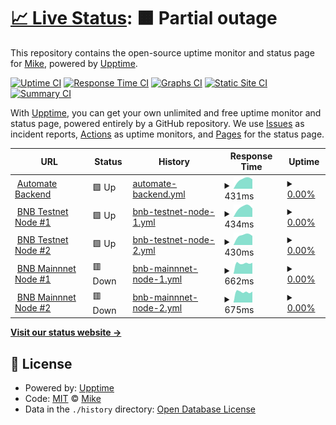 # [📈 Live Status](https://ittikorns.github.io/automate-status): <!--live status--> **🟧 Partial outage**

This repository contains the open-source uptime monitor and status page for [Mike](https://ittikorns.github.io/automate-status), powered by [Upptime](https://github.com/upptime/upptime).

[![Uptime CI](https://github.com/ittikorns/automate-status/workflows/Uptime%20CI/badge.svg)](https://github.com/ittikorns/automate-status/actions?query=workflow%3A%22Uptime+CI%22)
[![Response Time CI](https://github.com/ittikorns/automate-status/workflows/Response%20Time%20CI/badge.svg)](https://github.com/ittikorns/automate-status/actions?query=workflow%3A%22Response+Time+CI%22)
[![Graphs CI](https://github.com/ittikorns/automate-status/workflows/Graphs%20CI/badge.svg)](https://github.com/ittikorns/automate-status/actions?query=workflow%3A%22Graphs+CI%22)
[![Static Site CI](https://github.com/ittikorns/automate-status/workflows/Static%20Site%20CI/badge.svg)](https://github.com/ittikorns/automate-status/actions?query=workflow%3A%22Static+Site+CI%22)
[![Summary CI](https://github.com/ittikorns/automate-status/workflows/Summary%20CI/badge.svg)](https://github.com/ittikorns/automate-status/actions?query=workflow%3A%22Summary+CI%22)

With [Upptime](https://upptime.js.org), you can get your own unlimited and free uptime monitor and status page, powered entirely by a GitHub repository. We use [Issues](https://github.com/ittikorns/automate-status/issues) as incident reports, [Actions](https://github.com/ittikorns/automate-status/actions) as uptime monitors, and [Pages](https://ittikorns.github.io/automate-status) for the status page.

<!--start: status pages-->
<!-- This summary is generated by Upptime (https://github.com/upptime/upptime) -->
<!-- Do not edit this manually, your changes will be overwritten -->
<!-- prettier-ignore -->
| URL | Status | History | Response Time | Uptime |
| --- | ------ | ------- | ------------- | ------ |
| <img alt="" src="https://icons.duckduckgo.com/ip3/keeper.dev.staking.ankr.com.ico" height="13"> [Automate Backend](https://keeper.dev.staking.ankr.com/v1/health) | 🟩 Up | [automate-backend.yml](https://github.com/ittikorns/automate-status/commits/HEAD/history/automate-backend.yml) | <details><summary><img alt="Response time graph" src="./graphs/automate-backend/response-time-week.png" height="20"> 431ms</summary><br><a href="https://ittikorns.github.io/automate-status/history/automate-backend"><img alt="Response time 483" src="https://img.shields.io/endpoint?url=https%3A%2F%2Fraw.githubusercontent.com%2Fittikorns%2Fautomate-status%2FHEAD%2Fapi%2Fautomate-backend%2Fresponse-time.json"></a><br><a href="https://ittikorns.github.io/automate-status/history/automate-backend"><img alt="24-hour response time 336" src="https://img.shields.io/endpoint?url=https%3A%2F%2Fraw.githubusercontent.com%2Fittikorns%2Fautomate-status%2FHEAD%2Fapi%2Fautomate-backend%2Fresponse-time-day.json"></a><br><a href="https://ittikorns.github.io/automate-status/history/automate-backend"><img alt="7-day response time 431" src="https://img.shields.io/endpoint?url=https%3A%2F%2Fraw.githubusercontent.com%2Fittikorns%2Fautomate-status%2FHEAD%2Fapi%2Fautomate-backend%2Fresponse-time-week.json"></a><br><a href="https://ittikorns.github.io/automate-status/history/automate-backend"><img alt="30-day response time 414" src="https://img.shields.io/endpoint?url=https%3A%2F%2Fraw.githubusercontent.com%2Fittikorns%2Fautomate-status%2FHEAD%2Fapi%2Fautomate-backend%2Fresponse-time-month.json"></a><br><a href="https://ittikorns.github.io/automate-status/history/automate-backend"><img alt="1-year response time 483" src="https://img.shields.io/endpoint?url=https%3A%2F%2Fraw.githubusercontent.com%2Fittikorns%2Fautomate-status%2FHEAD%2Fapi%2Fautomate-backend%2Fresponse-time-year.json"></a></details> | <details><summary><a href="https://ittikorns.github.io/automate-status/history/automate-backend">0.00%</a></summary><a href="https://ittikorns.github.io/automate-status/history/automate-backend"><img alt="All-time uptime 12.53%" src="https://img.shields.io/endpoint?url=https%3A%2F%2Fraw.githubusercontent.com%2Fittikorns%2Fautomate-status%2FHEAD%2Fapi%2Fautomate-backend%2Fuptime.json"></a><br><a href="https://ittikorns.github.io/automate-status/history/automate-backend"><img alt="24-hour uptime 0.00%" src="https://img.shields.io/endpoint?url=https%3A%2F%2Fraw.githubusercontent.com%2Fittikorns%2Fautomate-status%2FHEAD%2Fapi%2Fautomate-backend%2Fuptime-day.json"></a><br><a href="https://ittikorns.github.io/automate-status/history/automate-backend"><img alt="7-day uptime 0.00%" src="https://img.shields.io/endpoint?url=https%3A%2F%2Fraw.githubusercontent.com%2Fittikorns%2Fautomate-status%2FHEAD%2Fapi%2Fautomate-backend%2Fuptime-week.json"></a><br><a href="https://ittikorns.github.io/automate-status/history/automate-backend"><img alt="30-day uptime 0.00%" src="https://img.shields.io/endpoint?url=https%3A%2F%2Fraw.githubusercontent.com%2Fittikorns%2Fautomate-status%2FHEAD%2Fapi%2Fautomate-backend%2Fuptime-month.json"></a><br><a href="https://ittikorns.github.io/automate-status/history/automate-backend"><img alt="1-year uptime 12.53%" src="https://img.shields.io/endpoint?url=https%3A%2F%2Fraw.githubusercontent.com%2Fittikorns%2Fautomate-status%2FHEAD%2Fapi%2Fautomate-backend%2Fuptime-year.json"></a></details>
| <img alt="" src="https://icons.duckduckgo.com/ip3/keepernode-1.dev.staking.ankr.com.ico" height="13"> [BNB Testnet Node #1](https://keepernode-1.dev.staking.ankr.com/health) | 🟩 Up | [bnb-testnet-node-1.yml](https://github.com/ittikorns/automate-status/commits/HEAD/history/bnb-testnet-node-1.yml) | <details><summary><img alt="Response time graph" src="./graphs/bnb-testnet-node-1/response-time-week.png" height="20"> 434ms</summary><br><a href="https://ittikorns.github.io/automate-status/history/bnb-testnet-node-1"><img alt="Response time 422" src="https://img.shields.io/endpoint?url=https%3A%2F%2Fraw.githubusercontent.com%2Fittikorns%2Fautomate-status%2FHEAD%2Fapi%2Fbnb-testnet-node-1%2Fresponse-time.json"></a><br><a href="https://ittikorns.github.io/automate-status/history/bnb-testnet-node-1"><img alt="24-hour response time 323" src="https://img.shields.io/endpoint?url=https%3A%2F%2Fraw.githubusercontent.com%2Fittikorns%2Fautomate-status%2FHEAD%2Fapi%2Fbnb-testnet-node-1%2Fresponse-time-day.json"></a><br><a href="https://ittikorns.github.io/automate-status/history/bnb-testnet-node-1"><img alt="7-day response time 434" src="https://img.shields.io/endpoint?url=https%3A%2F%2Fraw.githubusercontent.com%2Fittikorns%2Fautomate-status%2FHEAD%2Fapi%2Fbnb-testnet-node-1%2Fresponse-time-week.json"></a><br><a href="https://ittikorns.github.io/automate-status/history/bnb-testnet-node-1"><img alt="30-day response time 431" src="https://img.shields.io/endpoint?url=https%3A%2F%2Fraw.githubusercontent.com%2Fittikorns%2Fautomate-status%2FHEAD%2Fapi%2Fbnb-testnet-node-1%2Fresponse-time-month.json"></a><br><a href="https://ittikorns.github.io/automate-status/history/bnb-testnet-node-1"><img alt="1-year response time 422" src="https://img.shields.io/endpoint?url=https%3A%2F%2Fraw.githubusercontent.com%2Fittikorns%2Fautomate-status%2FHEAD%2Fapi%2Fbnb-testnet-node-1%2Fresponse-time-year.json"></a></details> | <details><summary><a href="https://ittikorns.github.io/automate-status/history/bnb-testnet-node-1">0.00%</a></summary><a href="https://ittikorns.github.io/automate-status/history/bnb-testnet-node-1"><img alt="All-time uptime 9.84%" src="https://img.shields.io/endpoint?url=https%3A%2F%2Fraw.githubusercontent.com%2Fittikorns%2Fautomate-status%2FHEAD%2Fapi%2Fbnb-testnet-node-1%2Fuptime.json"></a><br><a href="https://ittikorns.github.io/automate-status/history/bnb-testnet-node-1"><img alt="24-hour uptime 0.00%" src="https://img.shields.io/endpoint?url=https%3A%2F%2Fraw.githubusercontent.com%2Fittikorns%2Fautomate-status%2FHEAD%2Fapi%2Fbnb-testnet-node-1%2Fuptime-day.json"></a><br><a href="https://ittikorns.github.io/automate-status/history/bnb-testnet-node-1"><img alt="7-day uptime 0.00%" src="https://img.shields.io/endpoint?url=https%3A%2F%2Fraw.githubusercontent.com%2Fittikorns%2Fautomate-status%2FHEAD%2Fapi%2Fbnb-testnet-node-1%2Fuptime-week.json"></a><br><a href="https://ittikorns.github.io/automate-status/history/bnb-testnet-node-1"><img alt="30-day uptime 0.00%" src="https://img.shields.io/endpoint?url=https%3A%2F%2Fraw.githubusercontent.com%2Fittikorns%2Fautomate-status%2FHEAD%2Fapi%2Fbnb-testnet-node-1%2Fuptime-month.json"></a><br><a href="https://ittikorns.github.io/automate-status/history/bnb-testnet-node-1"><img alt="1-year uptime 9.84%" src="https://img.shields.io/endpoint?url=https%3A%2F%2Fraw.githubusercontent.com%2Fittikorns%2Fautomate-status%2FHEAD%2Fapi%2Fbnb-testnet-node-1%2Fuptime-year.json"></a></details>
| <img alt="" src="https://icons.duckduckgo.com/ip3/keepernode-2.dev.staking.ankr.com.ico" height="13"> [BNB Testnet Node #2](https://keepernode-2.dev.staking.ankr.com/health) | 🟩 Up | [bnb-testnet-node-2.yml](https://github.com/ittikorns/automate-status/commits/HEAD/history/bnb-testnet-node-2.yml) | <details><summary><img alt="Response time graph" src="./graphs/bnb-testnet-node-2/response-time-week.png" height="20"> 430ms</summary><br><a href="https://ittikorns.github.io/automate-status/history/bnb-testnet-node-2"><img alt="Response time 413" src="https://img.shields.io/endpoint?url=https%3A%2F%2Fraw.githubusercontent.com%2Fittikorns%2Fautomate-status%2FHEAD%2Fapi%2Fbnb-testnet-node-2%2Fresponse-time.json"></a><br><a href="https://ittikorns.github.io/automate-status/history/bnb-testnet-node-2"><img alt="24-hour response time 299" src="https://img.shields.io/endpoint?url=https%3A%2F%2Fraw.githubusercontent.com%2Fittikorns%2Fautomate-status%2FHEAD%2Fapi%2Fbnb-testnet-node-2%2Fresponse-time-day.json"></a><br><a href="https://ittikorns.github.io/automate-status/history/bnb-testnet-node-2"><img alt="7-day response time 430" src="https://img.shields.io/endpoint?url=https%3A%2F%2Fraw.githubusercontent.com%2Fittikorns%2Fautomate-status%2FHEAD%2Fapi%2Fbnb-testnet-node-2%2Fresponse-time-week.json"></a><br><a href="https://ittikorns.github.io/automate-status/history/bnb-testnet-node-2"><img alt="30-day response time 409" src="https://img.shields.io/endpoint?url=https%3A%2F%2Fraw.githubusercontent.com%2Fittikorns%2Fautomate-status%2FHEAD%2Fapi%2Fbnb-testnet-node-2%2Fresponse-time-month.json"></a><br><a href="https://ittikorns.github.io/automate-status/history/bnb-testnet-node-2"><img alt="1-year response time 413" src="https://img.shields.io/endpoint?url=https%3A%2F%2Fraw.githubusercontent.com%2Fittikorns%2Fautomate-status%2FHEAD%2Fapi%2Fbnb-testnet-node-2%2Fresponse-time-year.json"></a></details> | <details><summary><a href="https://ittikorns.github.io/automate-status/history/bnb-testnet-node-2">0.00%</a></summary><a href="https://ittikorns.github.io/automate-status/history/bnb-testnet-node-2"><img alt="All-time uptime 9.16%" src="https://img.shields.io/endpoint?url=https%3A%2F%2Fraw.githubusercontent.com%2Fittikorns%2Fautomate-status%2FHEAD%2Fapi%2Fbnb-testnet-node-2%2Fuptime.json"></a><br><a href="https://ittikorns.github.io/automate-status/history/bnb-testnet-node-2"><img alt="24-hour uptime 0.00%" src="https://img.shields.io/endpoint?url=https%3A%2F%2Fraw.githubusercontent.com%2Fittikorns%2Fautomate-status%2FHEAD%2Fapi%2Fbnb-testnet-node-2%2Fuptime-day.json"></a><br><a href="https://ittikorns.github.io/automate-status/history/bnb-testnet-node-2"><img alt="7-day uptime 0.00%" src="https://img.shields.io/endpoint?url=https%3A%2F%2Fraw.githubusercontent.com%2Fittikorns%2Fautomate-status%2FHEAD%2Fapi%2Fbnb-testnet-node-2%2Fuptime-week.json"></a><br><a href="https://ittikorns.github.io/automate-status/history/bnb-testnet-node-2"><img alt="30-day uptime 0.00%" src="https://img.shields.io/endpoint?url=https%3A%2F%2Fraw.githubusercontent.com%2Fittikorns%2Fautomate-status%2FHEAD%2Fapi%2Fbnb-testnet-node-2%2Fuptime-month.json"></a><br><a href="https://ittikorns.github.io/automate-status/history/bnb-testnet-node-2"><img alt="1-year uptime 9.16%" src="https://img.shields.io/endpoint?url=https%3A%2F%2Fraw.githubusercontent.com%2Fittikorns%2Fautomate-status%2FHEAD%2Fapi%2Fbnb-testnet-node-2%2Fuptime-year.json"></a></details>
| <img alt="" src="https://icons.duckduckgo.com/ip3/keepernode-1.prod.staking.ankr.com.ico" height="13"> [BNB Mainnnet Node #1](https://keepernode-1.prod.staking.ankr.com/health) | 🟥 Down | [bnb-mainnnet-node-1.yml](https://github.com/ittikorns/automate-status/commits/HEAD/history/bnb-mainnnet-node-1.yml) | <details><summary><img alt="Response time graph" src="./graphs/bnb-mainnnet-node-1/response-time-week.png" height="20"> 662ms</summary><br><a href="https://ittikorns.github.io/automate-status/history/bnb-mainnnet-node-1"><img alt="Response time 691" src="https://img.shields.io/endpoint?url=https%3A%2F%2Fraw.githubusercontent.com%2Fittikorns%2Fautomate-status%2FHEAD%2Fapi%2Fbnb-mainnnet-node-1%2Fresponse-time.json"></a><br><a href="https://ittikorns.github.io/automate-status/history/bnb-mainnnet-node-1"><img alt="24-hour response time 0" src="https://img.shields.io/endpoint?url=https%3A%2F%2Fraw.githubusercontent.com%2Fittikorns%2Fautomate-status%2FHEAD%2Fapi%2Fbnb-mainnnet-node-1%2Fresponse-time-day.json"></a><br><a href="https://ittikorns.github.io/automate-status/history/bnb-mainnnet-node-1"><img alt="7-day response time 662" src="https://img.shields.io/endpoint?url=https%3A%2F%2Fraw.githubusercontent.com%2Fittikorns%2Fautomate-status%2FHEAD%2Fapi%2Fbnb-mainnnet-node-1%2Fresponse-time-week.json"></a><br><a href="https://ittikorns.github.io/automate-status/history/bnb-mainnnet-node-1"><img alt="30-day response time 701" src="https://img.shields.io/endpoint?url=https%3A%2F%2Fraw.githubusercontent.com%2Fittikorns%2Fautomate-status%2FHEAD%2Fapi%2Fbnb-mainnnet-node-1%2Fresponse-time-month.json"></a><br><a href="https://ittikorns.github.io/automate-status/history/bnb-mainnnet-node-1"><img alt="1-year response time 691" src="https://img.shields.io/endpoint?url=https%3A%2F%2Fraw.githubusercontent.com%2Fittikorns%2Fautomate-status%2FHEAD%2Fapi%2Fbnb-mainnnet-node-1%2Fresponse-time-year.json"></a></details> | <details><summary><a href="https://ittikorns.github.io/automate-status/history/bnb-mainnnet-node-1">0.00%</a></summary><a href="https://ittikorns.github.io/automate-status/history/bnb-mainnnet-node-1"><img alt="All-time uptime 9.33%" src="https://img.shields.io/endpoint?url=https%3A%2F%2Fraw.githubusercontent.com%2Fittikorns%2Fautomate-status%2FHEAD%2Fapi%2Fbnb-mainnnet-node-1%2Fuptime.json"></a><br><a href="https://ittikorns.github.io/automate-status/history/bnb-mainnnet-node-1"><img alt="24-hour uptime 0.00%" src="https://img.shields.io/endpoint?url=https%3A%2F%2Fraw.githubusercontent.com%2Fittikorns%2Fautomate-status%2FHEAD%2Fapi%2Fbnb-mainnnet-node-1%2Fuptime-day.json"></a><br><a href="https://ittikorns.github.io/automate-status/history/bnb-mainnnet-node-1"><img alt="7-day uptime 0.00%" src="https://img.shields.io/endpoint?url=https%3A%2F%2Fraw.githubusercontent.com%2Fittikorns%2Fautomate-status%2FHEAD%2Fapi%2Fbnb-mainnnet-node-1%2Fuptime-week.json"></a><br><a href="https://ittikorns.github.io/automate-status/history/bnb-mainnnet-node-1"><img alt="30-day uptime 0.00%" src="https://img.shields.io/endpoint?url=https%3A%2F%2Fraw.githubusercontent.com%2Fittikorns%2Fautomate-status%2FHEAD%2Fapi%2Fbnb-mainnnet-node-1%2Fuptime-month.json"></a><br><a href="https://ittikorns.github.io/automate-status/history/bnb-mainnnet-node-1"><img alt="1-year uptime 9.33%" src="https://img.shields.io/endpoint?url=https%3A%2F%2Fraw.githubusercontent.com%2Fittikorns%2Fautomate-status%2FHEAD%2Fapi%2Fbnb-mainnnet-node-1%2Fuptime-year.json"></a></details>
| <img alt="" src="https://icons.duckduckgo.com/ip3/keepernode-2.prod.staking.ankr.com.ico" height="13"> [BNB Mainnnet Node #2](https://keepernode-2.prod.staking.ankr.com/health) | 🟥 Down | [bnb-mainnnet-node-2.yml](https://github.com/ittikorns/automate-status/commits/HEAD/history/bnb-mainnnet-node-2.yml) | <details><summary><img alt="Response time graph" src="./graphs/bnb-mainnnet-node-2/response-time-week.png" height="20"> 675ms</summary><br><a href="https://ittikorns.github.io/automate-status/history/bnb-mainnnet-node-2"><img alt="Response time 698" src="https://img.shields.io/endpoint?url=https%3A%2F%2Fraw.githubusercontent.com%2Fittikorns%2Fautomate-status%2FHEAD%2Fapi%2Fbnb-mainnnet-node-2%2Fresponse-time.json"></a><br><a href="https://ittikorns.github.io/automate-status/history/bnb-mainnnet-node-2"><img alt="24-hour response time 0" src="https://img.shields.io/endpoint?url=https%3A%2F%2Fraw.githubusercontent.com%2Fittikorns%2Fautomate-status%2FHEAD%2Fapi%2Fbnb-mainnnet-node-2%2Fresponse-time-day.json"></a><br><a href="https://ittikorns.github.io/automate-status/history/bnb-mainnnet-node-2"><img alt="7-day response time 675" src="https://img.shields.io/endpoint?url=https%3A%2F%2Fraw.githubusercontent.com%2Fittikorns%2Fautomate-status%2FHEAD%2Fapi%2Fbnb-mainnnet-node-2%2Fresponse-time-week.json"></a><br><a href="https://ittikorns.github.io/automate-status/history/bnb-mainnnet-node-2"><img alt="30-day response time 685" src="https://img.shields.io/endpoint?url=https%3A%2F%2Fraw.githubusercontent.com%2Fittikorns%2Fautomate-status%2FHEAD%2Fapi%2Fbnb-mainnnet-node-2%2Fresponse-time-month.json"></a><br><a href="https://ittikorns.github.io/automate-status/history/bnb-mainnnet-node-2"><img alt="1-year response time 698" src="https://img.shields.io/endpoint?url=https%3A%2F%2Fraw.githubusercontent.com%2Fittikorns%2Fautomate-status%2FHEAD%2Fapi%2Fbnb-mainnnet-node-2%2Fresponse-time-year.json"></a></details> | <details><summary><a href="https://ittikorns.github.io/automate-status/history/bnb-mainnnet-node-2">0.00%</a></summary><a href="https://ittikorns.github.io/automate-status/history/bnb-mainnnet-node-2"><img alt="All-time uptime 42.82%" src="https://img.shields.io/endpoint?url=https%3A%2F%2Fraw.githubusercontent.com%2Fittikorns%2Fautomate-status%2FHEAD%2Fapi%2Fbnb-mainnnet-node-2%2Fuptime.json"></a><br><a href="https://ittikorns.github.io/automate-status/history/bnb-mainnnet-node-2"><img alt="24-hour uptime 0.00%" src="https://img.shields.io/endpoint?url=https%3A%2F%2Fraw.githubusercontent.com%2Fittikorns%2Fautomate-status%2FHEAD%2Fapi%2Fbnb-mainnnet-node-2%2Fuptime-day.json"></a><br><a href="https://ittikorns.github.io/automate-status/history/bnb-mainnnet-node-2"><img alt="7-day uptime 0.00%" src="https://img.shields.io/endpoint?url=https%3A%2F%2Fraw.githubusercontent.com%2Fittikorns%2Fautomate-status%2FHEAD%2Fapi%2Fbnb-mainnnet-node-2%2Fuptime-week.json"></a><br><a href="https://ittikorns.github.io/automate-status/history/bnb-mainnnet-node-2"><img alt="30-day uptime 0.00%" src="https://img.shields.io/endpoint?url=https%3A%2F%2Fraw.githubusercontent.com%2Fittikorns%2Fautomate-status%2FHEAD%2Fapi%2Fbnb-mainnnet-node-2%2Fuptime-month.json"></a><br><a href="https://ittikorns.github.io/automate-status/history/bnb-mainnnet-node-2"><img alt="1-year uptime 42.82%" src="https://img.shields.io/endpoint?url=https%3A%2F%2Fraw.githubusercontent.com%2Fittikorns%2Fautomate-status%2FHEAD%2Fapi%2Fbnb-mainnnet-node-2%2Fuptime-year.json"></a></details>

<!--end: status pages-->

[**Visit our status website →**](https://ittikorns.github.io/automate-status)

## 📄 License

- Powered by: [Upptime](https://github.com/upptime/upptime)
- Code: [MIT](./LICENSE) © [Mike](https://ittikorns.github.io/automate-status)
- Data in the `./history` directory: [Open Database License](https://opendatacommons.org/licenses/odbl/1-0/)
